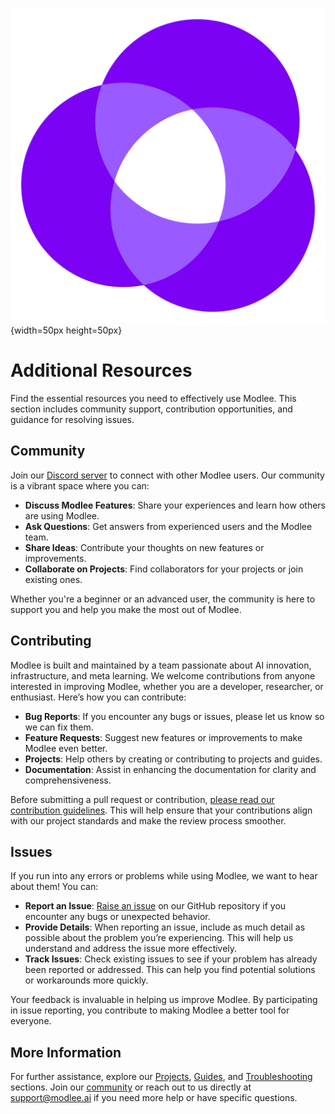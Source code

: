 ![](https://github.com/mansiagr4/gifs/raw/main/logo%20only%20(2).svg){width=50px height=50px}

# Additional Resources

Find the essential resources you need to effectively use Modlee. This section includes community support, contribution opportunities, and guidance for resolving issues.

## Community
Join our [Discord server](https://discord.com/invite/m8YDbWDvrF) to connect with other Modlee users. Our community is a vibrant space where you can:

- **Discuss Modlee Features**: Share your experiences and learn how others are using Modlee.
- **Ask Questions**: Get answers from experienced users and the Modlee team.
- **Share Ideas**: Contribute your thoughts on new features or improvements.
- **Collaborate on Projects**: Find collaborators for your projects or join existing ones.

Whether you're a beginner or an advanced user, the community is here to support you and help you make the most out of Modlee.

## Contributing
Modlee is built and maintained by a team passionate about AI innovation, infrastructure, and meta learning. We welcome contributions from anyone interested in improving Modlee, whether you are a developer, researcher, or enthusiast. Here’s how you can contribute:

- **Bug Reports**: If you encounter any bugs or issues, please let us know so we can fix them.
- **Feature Requests**: Suggest new features or improvements to make Modlee even better.
- **Projects**: Help others by creating or contributing to projects and guides.
- **Documentation**: Assist in enhancing the documentation for clarity and comprehensiveness.

Before submitting a pull request or contribution, [please read our contribution guidelines](https://github.com/modlee-ai/modlee/blob/main/docs/CONTRIBUTING.md). This will help ensure that your contributions align with our project standards and make the review process smoother.

## Issues
If you run into any errors or problems while using Modlee, we want to hear about them! You can:

- **Report an Issue**: [Raise an issue](https://github.com/modlee-ai/modlee/issues) on our GitHub repository if you encounter any bugs or unexpected behavior.
- **Provide Details**: When reporting an issue, include as much detail as possible about the problem you’re experiencing. This will help us understand and address the issue more effectively.
- **Track Issues**: Check existing issues to see if your problem has already been reported or addressed. This can help you find potential solutions or workarounds more quickly.

Your feedback is invaluable in helping us improve Modlee. By participating in issue reporting, you contribute to making Modlee a better tool for everyone.

## More Information
For further assistance, explore our [Projects](https://docs.modlee.ai/tutorial.html), [Guides](https://docs.modlee.ai/guides.html), and [Troubleshooting](https://docs.modlee.ai/troubleshooting.html) sections. Join our [community](https://discord.com/invite/m8YDbWDvrF) or reach out to us directly at [support@modlee.ai](support@modlee.ai) if you need more help or have specific questions.


